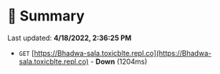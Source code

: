 # 📖 Summary
Last updated: **4/18/2022, 2:36:25 PM**

- `GET` [https://Bhadwa-sala.toxicblte.repl.co](https://Bhadwa-sala.toxicblte.repl.co) - **Down** (1204ms)
